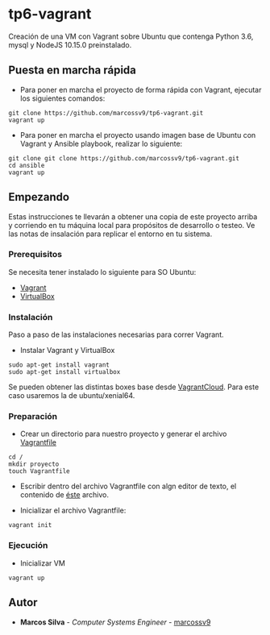# tp6-vagrant

Creación de una VM con Vagrant sobre Ubuntu que contenga Python 3.6, mysql y NodeJS 10.15.0 preinstalado.

## Puesta en marcha rápida

- Para poner en marcha el proyecto de forma rápida con Vagrant, ejecutar los siguientes comandos:


```
git clone https://github.com/marcossv9/tp6-vagrant.git
vagrant up
```

- Para poner en marcha el proyecto usando imagen base de Ubuntu con Vagrant y Ansible playbook, realizar lo siguiente:

```
git clone git clone https://github.com/marcossv9/tp6-vagrant.git
cd ansible
vagrant up
```

## Empezando

Estas instrucciones te llevarán a obtener una copia de este proyecto arriba y corriendo en tu máquina local para propósitos de desarrollo o testeo. Ve las notas de insalación para replicar el entorno en tu sistema.

### Prerequisitos

Se necesita tener instalado lo siguiente para SO Ubuntu:

- [Vagrant](https://www.vagrantup.com/downloads)
- [VirtualBox](https://www.virtualbox.org/wiki/Downloads)

### Instalación

Paso a paso de las instalaciones necesarias para correr Vagrant.

- Instalar Vagrant y VirtualBox

```
sudo apt-get install vagrant
sudo apt-get install virtualbox
```

Se pueden obtener las distintas boxes base desde [VagrantCloud](https://vagrantcloud.com/). Para este caso usaremos la de ubuntu/xenial64.

### Preparación

- Crear un directorio para nuestro proyecto y generar el archivo [Vagrantfile](https://github.com/marcossv9/tp6-vagrant/Vagranfile)

```
cd /
mkdir proyecto
touch Vagrantfile
```

- Escribir dentro del archivo Vagrantfile con algn editor de texto, el contenido de [éste](https://github.com/marcossv9/tp6-vagrant/blob/master/Vagrantfile) archivo.

- Inicializar el archivo Vagrantfile:

```
vagrant init
```

### Ejecución

- Inicializar VM

```
vagrant up
```

## Autor

* **Marcos Silva** - *Computer Systems Engineer* - [marcossv9](https://github.com/marcossv9)